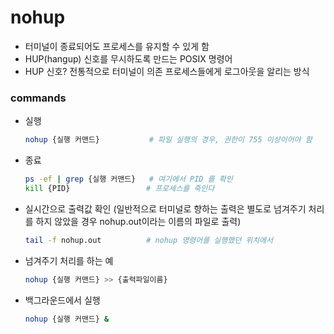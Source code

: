 # nohup
- 터미널이 종료되어도 프로세스를 유지할 수 있게 함
- HUP(hangup) 신호를 무시하도록 만드는 POSIX 명령어
- HUP 신호? 전통적으로 터미널이 의존 프로세스들에게 로그아웃을 알리는 방식


### commands
- 실행
  ```bash
  nohup {실행 커맨드}           # 파일 실행의 경우, 권한이 755 이상이어야 함
  ```
- 종료
  ```bash
  ps -ef | grep {실행 커맨드}   # 여기에서 PID 를 확인
  kill {PID}                 # 프로세스를 죽인다
  ```
- 실시간으로 출력값 확인 (일반적으로 터미널로 향하는 출력은 별도로 넘겨주기 처리를 하지 않았을 경우 nohup.out이라는 이름의 파일로 출력)
  ```bash
  tail -f nohup.out          # nohup 명령어를 실행했던 위치에서 
  ```
- 넘겨주기 처리를 하는 예
  ```bash
  nohup {실행 커맨드} >> {출력파일이름}
  ```
- 백그라운드에서 실행
  ```bash
  nohup {실행 커맨드} &
  ```
